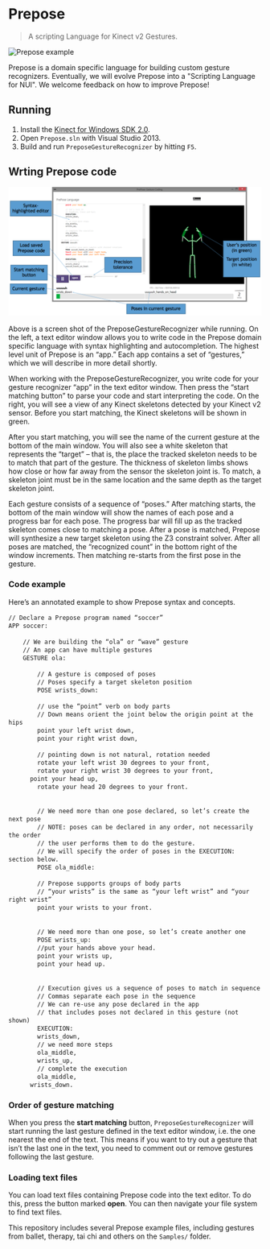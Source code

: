 <!-- # Prepose
###A Scripting Language for Kinect v2 Gestures

With the rise of sensors such as the Microsoft Kinect, Leap Motion, and hand motion sensors in phones such as the Samsung Galaxy S5, natural user interface (NUI) has become practical. NUI raises two key challenges for the developer: first, developers must create new code to recognize new gestures, which is a time consuming process. Second, to recognize these gestures, applications must have access to depth and video of the user, raising privacy problems. We address both problems with Prepose, a novel domainspecific language (DSL) for easily building gesture recognizers, combined with a system architecture that protects user privacy against untrusted applications by running Prepose code in a trusted core, and only interacting with applications via gesture events.

Prepose lowers the cost of developing new gesture recognizers by exposing a range of primitives to developers that can capture many different gestures. Further, Prepose is designed to enable static analysis using SMT solvers, allowing the system to check security and privacy properties before running a gesture recognizer. We demonstrate that Prepose is expressive by creating novel gesture recognizers for 28 gestures in three representative domains: physical therapy, tai-chi, and ballet. We further show that matching user motions against Prepose gestures is efficient, by measuring on traces obtained from Microsoft Kinect runs.

Because of the privacy-sensitive nature of alwayson Kinect sensors, we have designed the Prepose language to be analyzable: we enable security and privacy assurance through precise static analysis. In Prepose, we employ a sound static analysis that uses an SMT solver (Z3), something that works well on Prepose but would be hardly possible for a general-purpose language. We demonstrate that static analysis of Prepose code is efficient, and investigate how analysis time scales with the complexity of gestures. Our Z3-based approach scales well in practice: safety checking is under 0.5 seconds per gesture; average validity checking time is only 188 ms; lastly, for 97% of the cases, the conflict detection time is below 5 seconds, with only one query taking longer than 15 seconds.

![Prepose example](Images/prepose-shot.png)

For more, please read this paper: http://research.microsoft.com/apps/pubs/default.aspx?id=232011 -->

# Prepose
> A scripting Language for Kinect v2 Gestures.

![Prepose example](Images/prepose-shot.png)

Prepose is a domain specific language for building custom gesture recognizers. Eventually, we will evolve Prepose into a "Scripting Language for NUI". We welcome feedback on how to improve Prepose!


## Running
1. Install the [Kinect for Windows SDK 2.0](https://www.microsoft.com/en-us/download/details.aspx?id=44561).
2. Open `Prepose.sln` with Visual Studio 2013.
3. Build and run `PreposeGestureRecognizer` by hitting `F5`.


## Wrting Prepose code

![Prepose editor](Images/prepose-editor.png)

Above is a screen shot of the PreposeGestureRecognizer while running. On the left, a text editor window allows you to write code in the Prepose domain specific language with syntax highlighting and autocompletion. The highest level unit of Prepose is an “app.” Each app contains a set of “gestures,” which we will describe in more detail shortly.

When working with the PreposeGestureRecognizer, you write code for your gesture recognizer “app” in the text editor window. Then press the “start matching button” to parse your code and start interpreting the code. On the right, you will see a view of any Kinect skeletons detected by your Kinect v2 sensor. Before you start matching, the Kinect skeletons will be shown in green.

After you start matching, you will see the name of the current gesture at the bottom of the main window. You will also see a white skeleton that represents the “target” – that is, the place the tracked skeleton needs to be to match that part of the gesture. The thickness of skeleton limbs shows how close or how far away from the sensor the skeleton joint is. To match, a skeleton joint must be in the same location and the same depth as the target skeleton joint.

Each gesture consists of a sequence of “poses.” After matching starts, the bottom of the main window will show the names of each pose and a progress bar for each pose. The progress bar will fill up as the tracked skeleton comes close to matching a pose. After a pose is matched, Prepose will synthesize a new target skeleton using the Z3 constraint solver. After all poses are matched, the “recognized count” in the bottom right of the window increments. Then matching re-starts from the first pose in the gesture.

### Code example
Here’s an annotated example to show Prepose syntax and concepts.

```
// Declare a Prepose program named “soccer”
APP soccer:

	// We are building the “ola” or “wave” gesture
	// An app can have multiple gestures
	GESTURE ola:

		// A gesture is composed of poses
		// Poses specify a target skeleton position
		POSE wrists_down:

  		// use the “point” verb on body parts
  		// Down means orient the joint below the origin point at the hips
  		point your left wrist down,
  		point your right wrist down,

  		// pointing down is not natural, rotation needed
  		rotate your left wrist 30 degrees to your front,
  		rotate your right wrist 30 degrees to your front,
      point your head up,
    	rotate your head 20 degrees to your front.


		// We need more than one pose declared, so let’s create the next pose
		// NOTE: poses can be declared in any order, not necessarily the order
		// the user performs them to do the gesture.
		// We will specify the order of poses in the EXECUTION: section below.
		POSE ola_middle:

  		// Prepose supports groups of body parts
  		// “your wrists” is the same as “your left wrist” and “your right wrist”
  		point your wrists to your front.


		// We need more than one pose, so let’s create another one
		POSE wrists_up:
  		//put your hands above your head.
  		point your wrists up,
  		point your head up.


		// Execution gives us a sequence of poses to match in sequence
		// Commas separate each pose in the sequence
		// We can re-use any pose declared in the app
		// that includes poses not declared in this gesture (not shown)
		EXECUTION:
  		wrists_down,
  		// we need more steps
  		ola_middle,
  		wrists_up,
  		// complete the execution
  		ola_middle,
      wrists_down.
```

### Order of gesture matching
When you press the **start matching** button, `PreposeGestureRecognizer` will start running the last gesture defined in the text editor window, i.e. the one nearest the end of the text. This means if you want to try out a gesture that isn’t the last one in the text, you need to comment out or remove gestures following the last gesture.

### Loading text files
You can load text files containing Prepose code into the text editor. To do this, press the button marked **open**. You can then navigate your file system to find text files.

This repository includes several Prepose example files, including gestures from ballet, therapy, tai chi and others on the `Samples/` folder.
